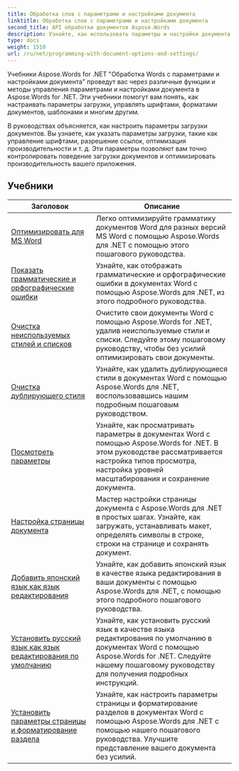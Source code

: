 ```yaml
---
title: Обработка слов с параметрами и настройками документа
linktitle: Обработка слов с параметрами и настройками документа
second_title: API обработки документов Aspose.Words
description: Узнайте, как использовать параметры и настройки документа для настройки и управления поведением документов Word с помощью Aspose.Words for .NET. Учебники проведут вас через различные функции, такие как свойства документа.
type: docs
weight: 1510
url: /ru/net/programming-with-document-options-and-settings/
---
```

Учебники Aspose.Words for .NET "Обработка Words с параметрами и настройками документа" проведут вас через различные функции и методы управления параметрами и настройками документа в Aspose.Words for .NET. Эти учебники помогут вам понять, как настраивать параметры загрузки, управлять шрифтами, форматами документов, шаблонами и многим другим.

В руководствах объясняется, как настроить параметры загрузки документов. Вы узнаете, как указать параметры загрузки, такие как управление шрифтами, разрешение ссылок, оптимизация производительности и т. д. Эти параметры позволяют вам точно контролировать поведение загрузки документов и оптимизировать производительность вашего приложения.

 ## Учебники
| Заголовок | Описание |
| --- | --- |
| [Оптимизировать для MS Word](./optimize-for-ms-word/) | Легко оптимизируйте грамматику документов Word для разных версий MS Word с помощью Aspose.Words для .NET с помощью этого пошагового руководства. |
| [Показать грамматические и орфографические ошибки](./show-grammatical-and-spelling-errors/) | Узнайте, как отображать грамматические и орфографические ошибки в документах Word с помощью Aspose.Words для .NET, из этого подробного руководства. |
| [Очистка неиспользуемых стилей и списков](./cleanup-unused-styles-and-lists/) | Очистите свои документы Word с помощью Aspose.Words for .NET, удалив неиспользуемые стили и списки. Следуйте этому пошаговому руководству, чтобы без усилий оптимизировать свои документы. |
| [Очистка дублирующего стиля](./cleanup-duplicate-style/) | Узнайте, как удалить дублирующиеся стили в документах Word с помощью Aspose.Words для .NET, воспользовавшись нашим подробным пошаговым руководством. |
| [Посмотреть параметры](./view-options/) | Узнайте, как просматривать параметры в документах Word с помощью Aspose.Words for .NET. В этом руководстве рассматривается настройка типов просмотра, настройка уровней масштабирования и сохранение документа. |
| [Настройка страницы документа](./document-page-setup/) | Мастер настройки страницы документа с Aspose.Words для .NET в простых шагах. Узнайте, как загружать, устанавливать макет, определять символы в строке, строки на странице и сохранять документ. |
| [Добавить японский язык как язык редактирования](./add-japanese-as-editing-languages/) | Узнайте, как добавить японский язык в качестве языка редактирования в ваши документы с помощью Aspose.Words для .NET, с помощью этого подробного пошагового руководства. |
| [Установить русский язык как язык редактирования по умолчанию](./set-russian-as-default-editing-language/) | Узнайте, как установить русский язык в качестве языка редактирования по умолчанию в документах Word с помощью Aspose.Words for .NET. Следуйте нашему пошаговому руководству для получения подробных инструкций. |
| [Установить параметры страницы и форматирование раздела](./set-page-setup-and-section-formatting/) | Узнайте, как настроить параметры страницы и форматирование разделов в документах Word с помощью Aspose.Words для .NET с помощью нашего пошагового руководства. Улучшите представление вашего документа без усилий. |